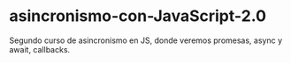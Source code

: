 # asincronismo-con-JavaScript-2.0
Segundo curso de asincronismo en JS, donde veremos promesas, async y await, callbacks.
